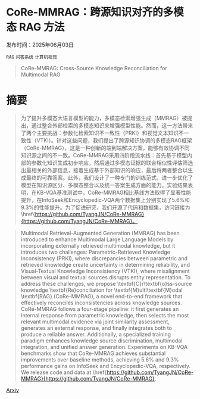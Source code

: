 # CoRe-MMRAG：跨源知识对齐的多模态 RAG 方法

发布时间：2025年06月03日

`RAG` `问答系统` `计算机视觉`

> CoRe-MMRAG: Cross-Source Knowledge Reconciliation for Multimodal RAG

# 摘要

> 为了提升多模态大语言模型的能力，多模态检索增强生成（MMRAG）被提出，通过整合外部检索的多模态知识来增强模型性能。然而，这一方法带来了两个主要挑战：参数化检索知识不一致性（PRKI）和视觉文本知识不一致性（VTKI）。针对这些问题，我们提出了跨源知识协调的多模态RAG框架（CoRe-MMRAG），这是一种创新的端到端解决方案，能够有效协调不同知识源之间的不一致。CoRe-MMRAG采用四阶段流水线：首先基于模型内部的参数化知识生成初步响应，然后通过多模态证据的联合相似性评估筛选出最相关的外部信息，接着生成基于外部知识的响应，最后将两者整合以生成最终的可靠答案。此外，我们设计了一种专门的训练范式，进一步优化了模型在知识源区分、多模态整合以及统一答案生成方面的能力。实验结果表明，在KB-VQA基准测试中，CoRe-MMRAG相比基线方法取得了显著性能提升，在InfoSeek和Encyclopedic-VQA两个数据集上分别实现了5.6%和9.3%的性能提升。为了促进研究，我们开源了代码和数据集，访问链接为\href{https://github.com/TyangJN/CoRe-MMRAG}{https://github.com/TyangJN/CoRe-MMRAG}。

> Multimodal Retrieval-Augmented Generation (MMRAG) has been introduced to enhance Multimodal Large Language Models by incorporating externally retrieved multimodal knowledge, but it introduces two challenges: Parametric-Retrieved Knowledge Inconsistency (PRKI), where discrepancies between parametric and retrieved knowledge create uncertainty in determining reliability, and Visual-Textual Knowledge Inconsistency (VTKI), where misalignment between visual and textual sources disrupts entity representation. To address these challenges, we propose \textbf{C}r\textbf{o}ss-source knowledge \textbf{Re}conciliation for \textbf{M}ulti\textbf{M}odal \textbf{RAG} (CoRe-MMRAG), a novel end-to-end framework that effectively reconciles inconsistencies across knowledge sources. CoRe-MMRAG follows a four-stage pipeline: it first generates an internal response from parametric knowledge, then selects the most relevant multimodal evidence via joint similarity assessment, generates an external response, and finally integrates both to produce a reliable answer. Additionally, a specialized training paradigm enhances knowledge source discrimination, multimodal integration, and unified answer generation. Experiments on KB-VQA benchmarks show that CoRe-MMRAG achieves substantial improvements over baseline methods, achieving 5.6\% and 9.3\% performance gains on InfoSeek and Encyclopedic-VQA, respectively. We release code and data at \href{https://github.com/TyangJN/CoRe-MMRAG}{https://github.com/TyangJN/CoRe-MMRAG}.

[Arxiv](https://arxiv.org/abs/2506.02544)